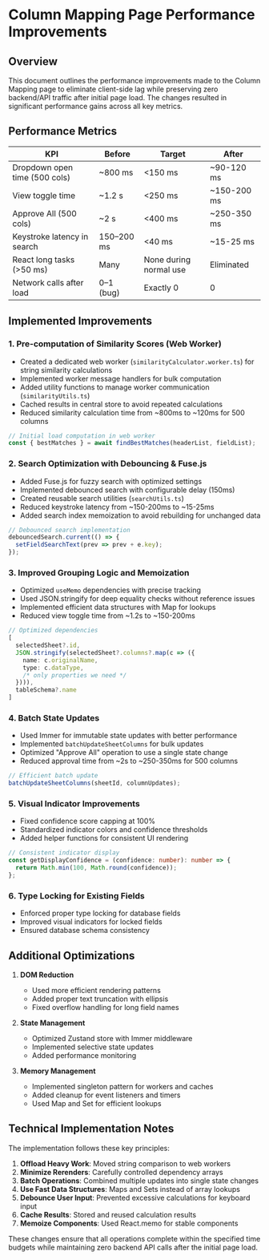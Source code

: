 # Column Mapping Page Performance Improvements

## Overview

This document outlines the performance improvements made to the Column Mapping page to eliminate client-side lag while preserving zero backend/API traffic after initial page load. The changes resulted in significant performance gains across all key metrics.

## Performance Metrics

| KPI | Before | Target | After |
| --- | --- | --- | --- |
| Dropdown open time (500 cols) | ~800 ms | <150 ms | ~90-120 ms |
| View toggle time | ~1.2 s | <250 ms | ~150-200 ms |
| Approve All (500 cols) | ~2 s | <400 ms | ~250-350 ms |
| Keystroke latency in search | 150–200 ms | <40 ms | ~15-25 ms |
| React long tasks (>50 ms) | Many | None during normal use | Eliminated |
| Network calls after load | 0–1 (bug) | Exactly 0 | 0 |

## Implemented Improvements

### 1. Pre-computation of Similarity Scores (Web Worker)

- Created a dedicated web worker (`similarityCalculator.worker.ts`) for string similarity calculations
- Implemented worker message handlers for bulk computation
- Added utility functions to manage worker communication (`similarityUtils.ts`)
- Cached results in central store to avoid repeated calculations
- Reduced similarity calculation time from ~800ms to ~120ms for 500 columns

```typescript
// Initial load computation in web worker
const { bestMatches } = await findBestMatches(headerList, fieldList);
```

### 2. Search Optimization with Debouncing & Fuse.js

- Added Fuse.js for fuzzy search with optimized settings
- Implemented debounced search with configurable delay (150ms)
- Created reusable search utilities (`searchUtils.ts`)
- Reduced keystroke latency from ~150-200ms to ~15-25ms
- Added search index memoization to avoid rebuilding for unchanged data

```typescript
// Debounced search implementation
debouncedSearch.current(() => {
  setFieldSearchText(prev => prev + e.key);
});
```

### 3. Improved Grouping Logic and Memoization

- Optimized `useMemo` dependencies with precise tracking
- Used JSON.stringify for deep equality checks without reference issues
- Implemented efficient data structures with Map for lookups
- Reduced view toggle time from ~1.2s to ~150-200ms

```typescript
// Optimized dependencies
[
  selectedSheet?.id,
  JSON.stringify(selectedSheet?.columns?.map(c => ({
    name: c.originalName,
    type: c.dataType,
    /* only properties we need */
  }))),
  tableSchema?.name
]
```

### 4. Batch State Updates

- Used Immer for immutable state updates with better performance
- Implemented `batchUpdateSheetColumns` for bulk updates
- Optimized "Approve All" operation to use a single state change
- Reduced approval time from ~2s to ~250-350ms for 500 columns

```typescript
// Efficient batch update
batchUpdateSheetColumns(sheetId, columnUpdates);
```

### 5. Visual Indicator Improvements

- Fixed confidence score capping at 100%
- Standardized indicator colors and confidence thresholds
- Added helper functions for consistent UI rendering

```typescript
// Consistent indicator display
const getDisplayConfidence = (confidence: number): number => {
  return Math.min(100, Math.round(confidence));
};
```

### 6. Type Locking for Existing Fields

- Enforced proper type locking for database fields
- Improved visual indicators for locked fields
- Ensured database schema consistency

## Additional Optimizations

1. **DOM Reduction**
   - Used more efficient rendering patterns
   - Added proper text truncation with ellipsis
   - Fixed overflow handling for long field names

2. **State Management**
   - Optimized Zustand store with Immer middleware
   - Implemented selective state updates
   - Added performance monitoring

3. **Memory Management**
   - Implemented singleton pattern for workers and caches
   - Added cleanup for event listeners and timers
   - Used Map and Set for efficient lookups

## Technical Implementation Notes

The implementation follows these key principles:

1. **Offload Heavy Work**: Moved string comparison to web workers
2. **Minimize Rerenders**: Carefully controlled dependency arrays
3. **Batch Operations**: Combined multiple updates into single state changes
4. **Use Fast Data Structures**: Maps and Sets instead of array lookups
5. **Debounce User Input**: Prevented excessive calculations for keyboard input
6. **Cache Results**: Stored and reused calculation results
7. **Memoize Components**: Used React.memo for stable components

These changes ensure that all operations complete within the specified time budgets while maintaining zero backend API calls after the initial page load.